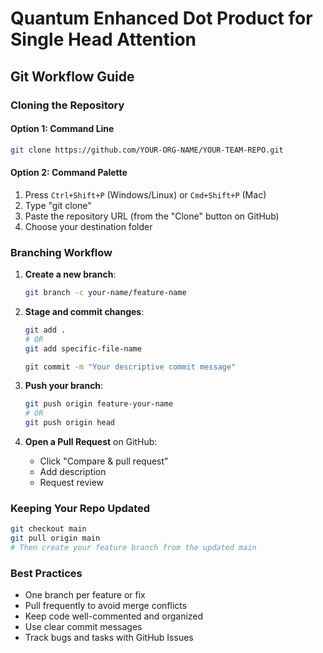 # Quantum Enhanced Dot Product for Single Head Attention

## Git Workflow Guide

### Cloning the Repository

#### Option 1: Command Line

```bash
git clone https://github.com/YOUR-ORG-NAME/YOUR-TEAM-REPO.git
```

#### Option 2: Command Palette

1. Press `Ctrl+Shift+P` (Windows/Linux) or `Cmd+Shift+P` (Mac)
2. Type "git clone"
3. Paste the repository URL (from the "Clone" button on GitHub)
4. Choose your destination folder

### Branching Workflow

1. **Create a new branch**:

   ```bash
   git branch -c your-name/feature-name
   ```

2. **Stage and commit changes**:

   ```bash
   git add .
   # OR
   git add specific-file-name

   git commit -m "Your descriptive commit message"
   ```

3. **Push your branch**:

   ```bash
   git push origin feature-your-name
   # OR
   git push origin head
   ```

4. **Open a Pull Request** on GitHub:
   - Click "Compare & pull request"
   - Add description
   - Request review

### Keeping Your Repo Updated

```bash
git checkout main
git pull origin main
# Then create your feature branch from the updated main
```

### Best Practices

- One branch per feature or fix
- Pull frequently to avoid merge conflicts
- Keep code well-commented and organized
- Use clear commit messages
- Track bugs and tasks with GitHub Issues
